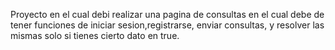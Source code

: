 Proyecto en el cual debi realizar una pagina de consultas en el cual debe de tener funciones de iniciar sesion,registrarse, enviar consultas, y resolver las mismas solo si tienes cierto dato en true.

